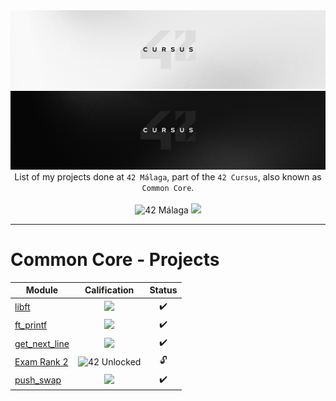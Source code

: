 <div align="center" style="text-decoration: none;">
    <img src="https://raw.githubusercontent.com/15Galan/42_project-readmes/master/banners/cursus/cursus-light.png#gh-light-mode-only" alt="Banner (claro)" />
    <img src="https://raw.githubusercontent.com/15Galan/42_project-readmes/master/banners/cursus/cursus-dark.png#gh-dark-mode-only" alt="Banner (oscuro)" />
    <br>
    List of my projects done at <code>42 Málaga</code>, part of the <code>42 Cursus</code>, also known as <code>Common Core</code>.
    <br><br>
    <a href='https://profile.intra.42.fr/users/dsarmien' target="_blank" style="text-decoration: none;">
        <img alt='42 Málaga' src='https://img.shields.io/badge/Málaga-black?style=for-the-badge&logo=42&logoColor=white'/>
    </a>
    <img src="https://api.visitorbadge.io/api/visitors?path=https%3A%2F%2Fgithub.com%2FWildZarek%2F42malaga&label=VISITORS&labelColor=%23424242&countColor=%23dace28&labelStyle=upper"/>
  
</div>

---

# Common Core - Projects

| Module         | Calification   | Status         |
|----------------|:--------------:|:--------------:|
| [libft](https://github.com/WildZarek/libft "Mi Primera Librería") | <a href='https://projects.intra.42.fr/42cursus-libft/dsarmien' target="_blank"><img src="https://img.shields.io/badge/125%20%2F%20100-success?style=for-the-badge&label=SUCCESS&labelColor=%23424242&color=%23DACE28" /></a> | :heavy_check_mark:
| [ft_printf](https://github.com/WildZarek/ft_printf "ft_printf") | <a href='https://projects.intra.42.fr/42cursus-ft_printf/dsarmien' target="_blank"><img src="https://img.shields.io/badge/100%20%2F%20100-success?style=for-the-badge&label=SUCCESS&labelColor=%23424242&color=%23DACE28" /></a> | :heavy_check_mark:
| [get_next_line](https://github.com/WildZarek/get_next_line "get_next_line") | <a href='https://projects.intra.42.fr/42cursus-get_next_line/dsarmien' target="_blank"><img src="https://img.shields.io/badge/125%20%2F%20100-success?style=for-the-badge&label=SUCCESS&labelColor=%23424242&color=%23DACE28" /></a> | :heavy_check_mark:
| [Exam Rank 2](# "Exam Rank 2") | <img alt="42 Unlocked" src="https://img.shields.io/badge/UNLOCKED-green?style=for-the-badge&logo=42&logoColor=black" /> | :unlock:
| [push_swap](https://github.com/WildZarek/push_swap "push_swap") | <a href='https://projects.intra.42.fr/42cursus-push_swap/dsarmien' target="_blank"><img src="https://img.shields.io/badge/96%20%2F%20100-success?style=for-the-badge&label=SUCCESS&labelColor=%23424242&color=%23DACE28" /></a> | :heavy_check_mark: